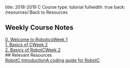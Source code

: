 title: 2018-2019 C Course
type: tutorial
fullwidth: true
back: /resources/:Back to Resources

## Weekly Course Notes
<div class="filebox"><a href="/c-course/welcome-to-robotics">0. Welcome to Robotics<span>Week 1</span></a></div>
<div class="filebox"><a href="/c-course/basics-of-c">1. Basics of C<span>Week 2</span></a></div>
<div class="filebox"><a href="/c-course/basics-of-robotc">2. Basics of RobotC<span>Week 2</span></a></div>
## Relevant Resources
<div class="filebox"><a href="/robotc">RobotC Introduction<span>A coding guide for RobotC</span></a></div>